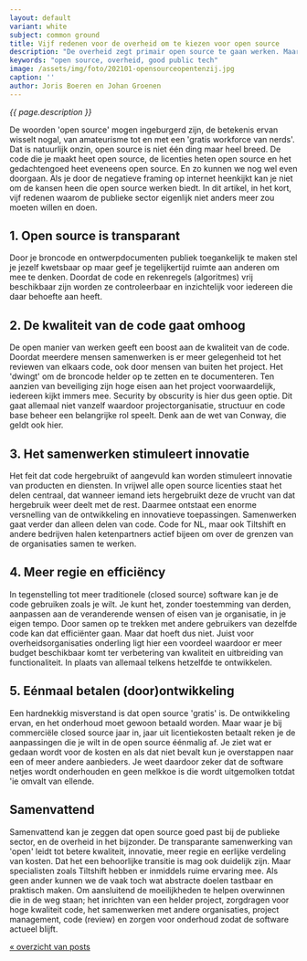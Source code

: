 ```yaml
---
layout: default
variant: white
subject: common ground
title: Vijf redenen voor de overheid om te kiezen voor open source
description: "De overheid zegt primair open source te gaan werken. Maar in de praktijk is dat nog nauwelijks zo, op een enkele vooruitstrevende gemeente na. De vorig jaar ingezette beleidslijn 'open tenzij' blijkt in de praktijk nog flinterdun."
keywords: "open source, overheid, good public tech"
image: /assets/img/foto/202101-opensourceopentenzij.jpg
caption: ''
author: Joris Boeren en Johan Groenen
---
```

*{{ page.description }}*

De woorden 'open source' mogen ingeburgerd zijn, de betekenis ervan wisselt nogal,  van amateurisme tot en met een 'gratis workforce van nerds'. Dat is natuurlijk onzin, open source is niet één ding maar heel breed. De code die je maakt heet open source, de licenties heten open source en het gedachtengoed heet eveneens open source. En zo kunnen we nog wel even doorgaan. Als je door de negatieve framing op internet heenkijkt kan je niet om de kansen heen die open source werken biedt. In dit artikel, in het kort, vijf redenen waarom de publieke sector eigenlijk niet anders meer zou moeten willen en doen. 

## 1. Open source is transparant
Door  je broncode en ontwerpdocumenten publiek toegankelijk te maken stel je jezelf kwetsbaar op maar geef je tegelijkertijd ruimte aan anderen om mee te denken. Doordat de code en rekenregels (algoritmes) vrij beschikbaar zijn worden ze controleerbaar en inzichtelijk voor iedereen die daar behoefte aan heeft. 

## 2. De kwaliteit van de code gaat omhoog
De open manier van werken geeft een boost aan de kwaliteit van de code. Doordat meerdere mensen samenwerken is er meer gelegenheid tot het reviewen van elkaars code, ook door mensen van buiten het project. Het 'dwingt' om de broncode helder op te zetten en te documenteren. Ten aanzien van beveiliging zijn hoge eisen aan het project voorwaardelijk, iedereen kijkt immers mee. Security by obscurity is hier dus geen optie. Dit gaat allemaal niet vanzelf waardoor projectorganisatie, structuur en code base beheer een belangrijke rol speelt. Denk aan de wet van Conway, die geldt ook hier. 

## 3. Het samenwerken stimuleert innovatie
Het feit dat code hergebruikt of aangevuld kan worden stimuleert innovatie van producten en diensten. In vrijwel alle open source licenties staat het delen centraal, dat wanneer iemand iets hergebruikt deze de vrucht van dat hergebruik weer deelt met de rest. Daarmee ontstaat een enorme versnelling van de ontwikkeling en innovatieve toepassingen. Samenwerken gaat verder dan alleen delen van code. Code for NL, maar ook Tiltshift en andere bedrijven halen ketenpartners actief bijeen om over de grenzen van de organisaties samen te werken. 

## 4. Meer regie en efficiëncy
In tegenstelling tot meer traditionele (closed source) software kan je de code gebruiken zoals je wilt. Je kunt het, zonder toestemming van derden, aanpassen aan de veranderende wensen of eisen van je organisatie, in je eigen tempo. Door samen op te trekken met andere gebruikers van dezelfde code kan dat efficiënter gaan. Maar dat hoeft dus niet. Juist voor overheidsorganisaties onderling ligt hier een voordeel waardoor er meer budget beschikbaar komt ter verbetering van kwaliteit en uitbreiding van functionaliteit. In plaats van allemaal telkens hetzelfde te ontwikkelen.

## 5. Eénmaal betalen (door)ontwikkeling
Een hardnekkig misverstand is dat open source 'gratis' is. De ontwikkeling ervan, en het onderhoud moet gewoon betaald worden. Maar waar je bij commerciële closed source jaar in, jaar uit licentiekosten betaalt reken je de aanpassingen die je wilt in de open source éénmalig af. Je ziet wat er gedaan wordt voor de kosten en als dat niet bevalt kun je overstappen naar een of meer andere aanbieders. Je weet daardoor zeker dat de software netjes wordt onderhouden en geen melkkoe is die wordt uitgemolken totdat 'ie omvalt van ellende.

## Samenvattend
Samenvattend kan je zeggen dat open source goed past bij de publieke sector, en de overheid in het bijzonder. De transparante samenwerking van 'open' leidt tot betere kwaliteit, innovatie, meer regie en eerlijke verdeling van kosten. Dat het een behoorlijke transitie is mag ook duidelijk zijn. Maar specialisten zoals Tiltshift hebben er inmiddels ruime ervaring mee. Als geen ander kunnen we de vaak toch wat abstracte doelen tastbaar en praktisch maken. Om aansluitend de moeilijkheden te helpen overwinnen die in de weg staan; het inrichten van een helder project, zorgdragen voor hoge kwaliteit code, het samenwerken met andere organisaties, project management, code (review) en zorgen voor onderhoud zodat de software actueel blijft.

[« overzicht van posts](/posts/)

